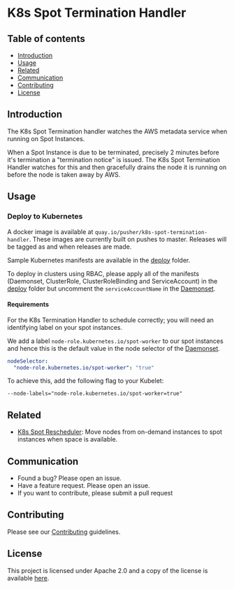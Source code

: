 # K8s Spot Termination Handler

## Table of contents
* [Introduction](#introduction)
* [Usage](#usage)
* [Related](#related)
* [Communication](#communication)
* [Contributing](#contributing)
* [License](#license)

## Introduction

The K8s Spot Termination handler watches the AWS metadata service when running on Spot Instances.

When a Spot Instance is due to be terminated, precisely 2 minutes before it's
termination a "termination notice" is issued.
The K8s Spot Termination Handler watches for this and then gracefully drains the
node it is running on before the node is taken away by AWS.

## Usage

### Deploy to Kubernetes
A docker image is available at `quay.io/pusher/k8s-spot-termination-handler`.
These images are currently built on pushes to master. Releases will be tagged as and when releases are made.

Sample Kubernetes manifests are available in the [deploy](deploy/) folder.

To deploy in clusters using RBAC, please apply all of the manifests (Daemonset, ClusterRole, ClusterRoleBinding and ServiceAccount) in the [deploy](deploy/) folder but uncomment the `serviceAccountName` in the [Daemonset](deploy/daemonset.yaml).

#### Requirements

For the K8s Termination Handler to schedule correctly; you will need an identifying label on your spot instances.

We add a label `node-role.kubernetes.io/spot-worker` to our spot instances and hence this is the default value in the node selector of the [Daemonset](deploy/daemonset.yaml).
```yaml
nodeSelector:
  "node-role.kubernetes.io/spot-worker": "true"
```
To achieve this, add the following flag to your Kubelet:
```
--node-labels="node-role.kubernetes.io/spot-worker=true"
```

## Related
- [K8s Spot Rescheduler](https://github.com/pusher/k8s-spot-rescheduler): Move nodes from on-demand instances to spot instances when space is available.

## Communication

* Found a bug? Please open an issue.
* Have a feature request. Please open an issue.
* If you want to contribute, please submit a pull request

## Contributing
Please see our [Contributing](CONTRIBUTING.md) guidelines.

## License
This project is licensed under Apache 2.0 and a copy of the license is available [here](LICENSE).
